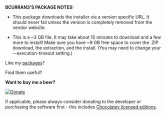 **BCURRAN3'S PACKAGE NOTES:**

* This package downloads the installer via a version specific URL. It should never fail unless the version is completely removed from the vendor website.
- This is a ~3 GB file. It may take about 10 minutes to download and a few more to install! Make sure you have ~9 GB free space to cover the .ZIP download, the extraction, and the install. (You may need to change your --execution-timeout setting.)

Like my [packages](https://chocolatey.org/profiles/bcurran3)? 

Find them useful?

**Want to buy me a beer?**

[![Donate](https://www.paypalobjects.com/webstatic/mktg/logo/AM_SbyPP_mc_vs_dc_ae.jpg)](https://www.paypal.me/bcurran3donations)

If applicable, please always consider donating to the developer or purchasing the software first - this includes [Chocolatey licensed editions](https://chocolatey.org/pricing).